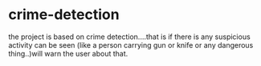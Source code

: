 # crime-detection


the project is based on crime detection....that is if there is any suspicious activity can be seen (like a person carrying gun or knife or any dangerous thing..)will warn the user about that.
